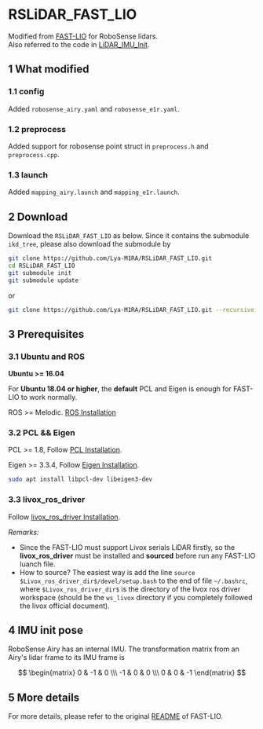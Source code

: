 # RSLiDAR_FAST_LIO  
Modified from [FAST-LIO](https://github.com/hku-mars/FAST_LIO) for RoboSense lidars.    
Also referred to the code in [LiDAR_IMU_Init](https://github.com/hku-mars/LiDAR_IMU_Init).  

## 1 What modified  
### 1.1 config  
Added `robosense_airy.yaml` and `robosense_e1r.yaml`.  

### 1.2 preprocess
Added support for robosense point struct in `preprocess.h` and `preprocess.cpp`.

### 1.3 launch
Added `mapping_airy.launch` and `mapping_e1r.launch`.

## 2 Download  
Download the `RSLiDAR_FAST_LIO` as below. Since it contains the submodule `ikd_tree`, please also download the submodule by
```sh
git clone https://github.com/Lya-M1RA/RSLiDAR_FAST_LIO.git
cd RSLiDAR_FAST_LIO
git submodule init
git submodule update
```
or
```sh
git clone https://github.com/Lya-M1RA/RSLiDAR_FAST_LIO.git --recursive
```

## 3 Prerequisites  
### 3.1 Ubuntu and ROS
**Ubuntu >= 16.04**

For **Ubuntu 18.04 or higher**, the **default** PCL and Eigen is enough for FAST-LIO to work normally.

ROS    >= Melodic. [ROS Installation](http://wiki.ros.org/ROS/Installation)

### 3.2 PCL && Eigen
PCL    >= 1.8,   Follow [PCL Installation](http://www.pointclouds.org/downloads/linux.html).

Eigen  >= 3.3.4, Follow [Eigen Installation](http://eigen.tuxfamily.org/index.php?title=Main_Page).

```sh
sudo apt install libpcl-dev libeigen3-dev
```

### 3.3 livox_ros_driver
Follow [livox_ros_driver Installation](https://github.com/Livox-SDK/livox_ros_driver).

*Remarks:*
- Since the FAST-LIO must support Livox serials LiDAR firstly, so the **livox_ros_driver** must be installed and **sourced** before run any FAST-LIO luanch file.
- How to source? The easiest way is add the line ``` source $Livox_ros_driver_dir$/devel/setup.bash ``` to the end of file ``` ~/.bashrc ```, where ``` $Livox_ros_driver_dir$ ``` is the directory of the livox ros driver workspace (should be the ``` ws_livox ``` directory if you completely followed the livox official document).

## 4 IMU init pose
RoboSense Airy has an internal IMU. The transformation matrix from an Airy's lidar frame to its IMU frame is  

$$ 
\begin{matrix} 
0 & -1 & 0 \\\ 
-1 & 0 & 0 \\\ 
0 & 0 & -1  
\end{matrix}
$$ 

## 5 More details
For more details, please refer to the original [README](https://github.com/Lya-M1RA/RSLiDAR_FAST_LIO/blob/main/README_ORIGIN.md) of FAST-LIO.
